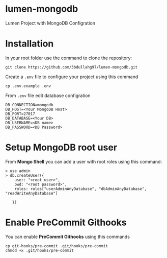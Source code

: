 # lumen-mongodb
Lumen Project with MongoDB Configration

# Installation
In your root folder use the command to clone the repository:
```
git clone https://github.com/3bdullahg97/lumen-mongodb.git
```
Create a `.env` file to configure your project using this command
```
cp .env.example .env
```
From `.env` file edit database configration
```
DB_CONNECTION=mongodb
DB_HOST=<Your MongoDB Host>
DB_PORT=27017
DB_DATABASE=<Your DB>
DB_USERNAME=<DB name>
DB_PASSWORD=<DB Password>
```

# Setup MongoDB root user
From **Mongo Shell** you can add a user with root roles using this command:
```
> use admin
> db.createUser({
    user: "<root user>",
    pwd: "<root password>",
    roles: roles["userAdminAnyDatabase", "dbAdminAnyDatabase", "readWriteAnyDatabase"]
    
   })
```

# Enable PreCommit Githooks
You can enable **PreCommit Githooks** using this commands
```
cp git-hooks/pre-commit .git/hooks/pre-commit
chmod +x .git/hooks/pre-commit
```
